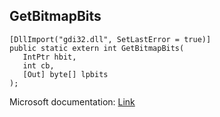 ## GetBitmapBits

```
[DllImport("gdi32.dll", SetLastError = true)]
public static extern int GetBitmapBits(
   IntPtr hbit,
   int cb,
   [Out] byte[] lpbits
);
```

Microsoft documentation: [Link](https://docs.microsoft.com/en-us/windows/win32/api/wingdi/nf-wingdi-getbitmapbits)
